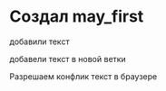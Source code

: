 # Создал may_first

добавили текст 

добавели текст в новой ветки 

Разрешаем конфлик текст в браузере 
